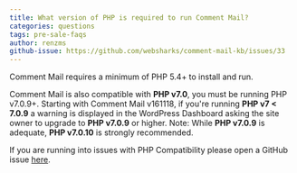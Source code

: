 ```yaml
---
title: What version of PHP is required to run Comment Mail?
categories: questions
tags: pre-sale-faqs
author: renzms
github-issue: https://github.com/websharks/comment-mail-kb/issues/33
---
```


Comment Mail requires a minimum of PHP 5.4+ to install and run. 

Comment Mail is also compatible with **PHP v7.0**, you must be running PHP v7.0.9+. Starting with Comment Mail v161118, if you're running **PHP v7 < 7.0.9** a warning is displayed in the WordPress Dashboard asking the site owner to upgrade to **PHP v7.0.9** or higher. Note: While **PHP v7.0.9** is adequate, **PHP v7.0.10** is strongly recommended. 

If you are running into issues with PHP Compatibility please open a GitHub issue [here](https://github.com/websharks/comment-mail/issues).